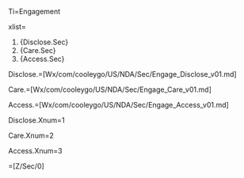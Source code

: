 Ti=Engagement

xlist=<ol><li>{Disclose.Sec}<li>{Care.Sec}<li>{Access.Sec}</ol>

Disclose.=[Wx/com/cooleygo/US/NDA/Sec/Engage_Disclose_v01.md]

Care.=[Wx/com/cooleygo/US/NDA/Sec/Engage_Care_v01.md]

Access.=[Wx/com/cooleygo/US/NDA/Sec/Engage_Access_v01.md]

Disclose.Xnum=1

Care.Xnum=2

Access.Xnum=3

=[Z/Sec/0]